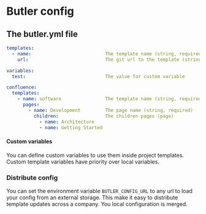 # Butler config

## The butler.yml file
```yml
templates:
  - name:                           The template name (string, required)
    url:                            The git url to the template (string, required)

variables:
  test:                             The value for custom variable

confluence:
  templates:
    - name: software                The template name (string, required)
      pages:
        - name: Development         The page name (string, required)
          children:                 The children pages (page)
            - name: Architecture
            - name: Getting Started
```

#### Custom variables
You can define custom variables to use them inside project templates. Custom template variables have priority over local variables.

### Distribute config
You can set the environment variable `BUTLER_CONFIG_URL` to any url to load your config from an external storage. This make it easy to distribute template updates across a company. You local configuration is merged.
